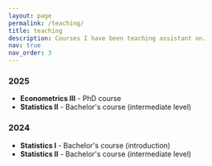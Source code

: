 ```yaml
---
layout: page
permalink: /teaching/
title: teaching
description: Courses I have been teaching assistant on.
nav: true
nav_order: 3
---
```


### 2025
- **Econometrics III** - PhD course  
- **Statistics II** - Bachelor's course (intermediate level)

### 2024
- **Statistics I** - Bachelor's course (introduction)  
- **Statistics II** - Bachelor's course (intermediate level)